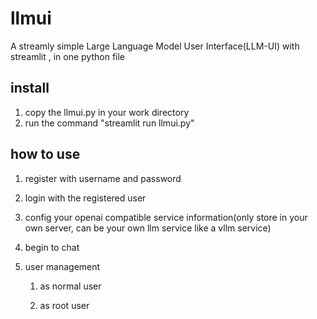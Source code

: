 # llmui
A streamly simple Large Language Model User Interface(LLM-UI) with streamlit , in one python file

## install

1. copy the llmui.py in your work directory
2. run the command "streamlit run llmui.py"

## how to use

1. register with username and password

2. login with the registered user

3. config your openai compatible service information(only store in your own server, can be your own llm service like a vllm service)

4. begin to chat

5. user management
   1. as normal user
  
   2. as root user

